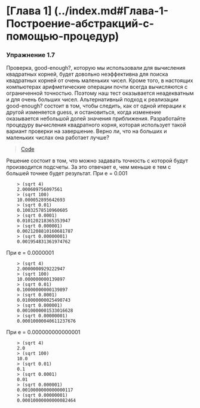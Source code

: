 # [Глава 1] (../index.md#Глава-1-Построение-абстракций-с-помощью-процедур)

### Упражнение 1.7
Проверка, good-enough?, которую мы использовали для вычисления квадратных корней, будет довольно неэффективна для поиска квадратных корней от очень маленьких чисел. Кроме того, в настоящих компьютерах арифметические операции почти всегда вычисляются с ограниченной точностью. Поэтому наш тест оказывается неадекватным и для очень больших чисел. Альтернативный подход к реализации good-enough? состоит в том, чтобы следить, как от одной итерации к другой изменяется guess, и остановиться, когда изменение оказывается небольшой долей значения приближения. Разработайте процедуру вычисления квадратного корня, которая использует такой вариант проверки на завершение. Верно ли, что на больших и маленьких числах она работает лучше?

> [Code](../../src/chapter1/1.7.rkt)

Решение состоит в том, что можно задавать точность с которой будут производится подсчеты.
За это отвечает e, чем меньше e тем с большей точнее будет результат.
При e = 0.001
```
    > (sqrt 4)
    2.000609756097561
    > (sqrt 100)
    10.000052895642693
    > (sqrt 0.01)
    0.10032578510960605
    > (sqrt 0.0001) 
    0.010120218365353947
    > (sqrt 0.000001)
    0.0021208810160681787
    > (sqrt 0.00000001) 
    0.001954831361974762
```

При е = 0.0000001
```
    > (sqrt 4)
    2.0000000929222947
    > (sqrt 100) 
    10.000000000139897
    > (sqrt 0.01) 
    0.10000000000139897
    > (sqrt 0.0001) 
    0.010000000025490743
    > (sqrt 0.000001) 
    0.0010000001533016628
    > (sqrt 0.00000001) 
    0.00010000040611237676
```

При е = 0.000000000000001
```
    > (sqrt 4) 
    2.0
    > (sqrt 100) 
    10.0
    > (sqrt 0.01) 
    0.1
    > (sqrt 0.0001) 
    0.01
    > (sqrt 0.000001)
    0.0010000000000000117
    > (sqrt 0.00000001)
    0.00010000000000082464
```
